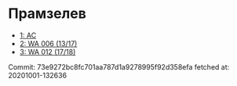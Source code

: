 # Прамзелев
- [1: AC](1.md)
- [2: WA 006 (13/17)](2.md)
- [3: WA 012 (17/18)](3.md)

Commit: 73e9272bc8fc701aa787d1a9278995f92d358efa
 fetched at: 20201001-132636
